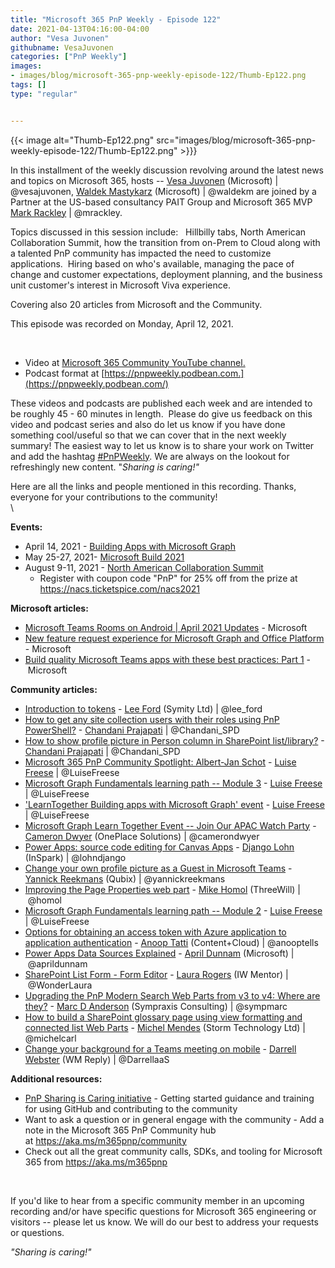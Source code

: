 ```yaml
---
title: "Microsoft 365 PnP Weekly - Episode 122"
date: 2021-04-13T04:16:00-04:00
author: "Vesa Juvonen"
githubname: VesaJuvonen
categories: ["PnP Weekly"]
images:
- images/blog/microsoft-365-pnp-weekly-episode-122/Thumb-Ep122.png
tags: []
type: "regular"


---
```


{{< image alt="Thumb-Ep122.png" src="images/blog/microsoft-365-pnp-weekly-episode-122/Thumb-Ep122.png" >}}}

In this installment of the weekly discussion revolving around the latest
news and topics on Microsoft 365, hosts -- [Vesa
Juvonen](http://twitter.com/vesajuvonen) (Microsoft) \|
\@vesajuvonen, [Waldek
Mastykarz](http://twitter.com/waldekm) (Microsoft) \| \@waldekm are
joined by a Partner at the US-based consultancy PAIT Group and Microsoft
365 MVP [Mark Rackley](http://twitter.com/mrackley) \| \@mrackley. 

Topics discussed in this session include:   Hillbilly tabs, North
American Collaboration Summit, how the transition from on-Prem to Cloud
along with a talented PnP community has impacted the need to customize
applications.  Hiring based on who's available, managing the pace of
change and customer expectations, deployment planning, and the business
unit customer's interest in Microsoft Viva experience.

Covering also 20 articles from Microsoft and the Community.

This episode was recorded on Monday, April 12, 2021.

 

-   Video at [Microsoft 365 Community YouTube
    channel.](https://aka.ms/m365pnp-videos)
-   Podcast format at
    [https://pnpweekly.podbean.com.](https://pnpweekly.podbean.com/)

These videos and podcasts are published each week and are intended to be
roughly 45 - 60 minutes in length.  Please do give us feedback on this
video and podcast series and also do let us know if you have done
something cool/useful so that we can cover that in the next weekly
summary! The easiest way to let us know is to share your work on Twitter
and add the hashtag
[#PnPWeekly](https://twitter.com/search?q=%23pnpweekly). We are always
on the lookout for refreshingly new content. "*Sharing is caring!"* 

Here are all the links and people mentioned in this recording. Thanks,
everyone for your contributions to the community!\
\

**Events:**

-   April 14, 2021 - [Building Apps with Microsoft
    Graph](https://learntogether-graph.splashthat.com/)
-   May 25-27, 2021- [Microsoft Build
    2021](https://mybuild.microsoft.com/)
-   August 9-11, 2021 - [North American Collaboration
    Summit](https://www.collabsummit.org/)
    -   Register with coupon code "PnP" for 25% off from the prize at
        <https://nacs.ticketspice.com/nacs2021>

**Microsoft articles:**

-   [Microsoft Teams Rooms on Android \| April 2021
    Updates](https://techcommunity.microsoft.com/t5/microsoft-teams-blog/microsoft-teams-rooms-on-android-april-2021-updates/ba-p/2259772) -
    Microsoft
-   [New feature request experience for Microsoft Graph and Office
    Platform](https://developer.microsoft.com/en-us/microsoft-365/blogs/new-feature-request-experience-for-microsoft-graph-and-office/) -
    Microsoft
-   [Build quality Microsoft Teams apps with these best practices: Part
    1](https://developer.microsoft.com/en-us/microsoft-365/blogs/build-quality-microsoft-teams-apps-with-these-best-practices-part-1/)
    - Microsoft

**Community articles:**

-   [Introduction to
    tokens](https://techcommunity.microsoft.com/t5/microsoft-365-pnp-blog/introduction-to-tokens/ba-p/2267853) -
    [Lee Ford](https://twitter.com/lee_ford) (Symity Ltd) \| \@lee_ford
-   [How to get any site collection users with their roles using PnP
    PowerShell?](https://techcommunity.microsoft.com/t5/microsoft-365-pnp-blog/how-to-get-any-site-collection-users-with-their-roles-using-pnp/ba-p/2267307) -
    [Chandani Prajapati](https://twitter.com/Chandani_SPD)
    \| \@Chandani_SPD
-   [How to show profile picture in Person column in SharePoint
    list/library?](https://techcommunity.microsoft.com/t5/microsoft-365-pnp-blog/how-to-show-profile-picture-in-person-column-in-sharepoint-list/ba-p/2265060) -
    [Chandani Prajapati](https://twitter.com/Chandani_SPD)
    \| \@Chandani_SPD
-   [Microsoft 365 PnP Community Spotlight: Albert-Jan
    Schot](https://techcommunity.microsoft.com/t5/microsoft-365-pnp-blog/microsoft-365-pnp-community-spotlight-albert-jan-schot/ba-p/2237352)
    - [Luise Freese](https://twitter.com/LuiseFreese) \| \@LuiseFreese
-   [Microsoft Graph Fundamentals learning path -- Module
    3](https://techcommunity.microsoft.com/t5/microsoft-365-pnp-blog/microsoft-graph-fundamentals-learning-path-module-3/ba-p/2258845) - [Luise
    Freese](https://twitter.com/LuiseFreese) \| \@LuiseFreese
-   ['LearnTogether Building apps with Microsoft Graph'
    event](https://techcommunity.microsoft.com/t5/microsoft-365-pnp-blog/pnp-watchparty-for-microsoft-s-learntogether-building-apps-with/ba-p/2257217)
    - [Luise Freese](https://twitter.com/LuiseFreese) \| \@LuiseFreese
-   [Microsoft Graph Learn Together Event -- Join Our APAC Watch
    Party](https://camerondwyer.com/2021/04/07/microsoft-graph-learn-together-event-join-our-apac-watch-party/) -
    [Cameron Dwyer](https://twitter.com/camerondwyer) (OnePlace
    Solutions) \| \@camerondwyer
-   [Power Apps: source code editing for Canvas
    Apps](https://techcommunity.microsoft.com/t5/microsoft-365-pnp-blog/power-apps-source-code-editing-for-canvas-apps/ba-p/2256476)
    - [Django Lohn](https://twitter.com/lohndjango) (InSpark) \|
    \@lohndjango
-   [Change your own profile picture as a Guest in Microsoft
    Teams](https://techcommunity.microsoft.com/t5/microsoft-365-pnp-blog/change-your-own-profile-picture-as-a-guest-in-microsoft-teams/ba-p/2257434) -
    [Yannick Reekmans](https://twitter.com/yannickreekmans) (Qubix)
    \| \@yannickreekmans
-   [Improving the Page Properties web
    part](https://techcommunity.microsoft.com/t5/microsoft-365-pnp-blog/improving-the-page-properties-web-part/ba-p/2256651) -
    [Mike Homol](https://twitter.com/homol) (ThreeWill) \| \@homol
-   [Microsoft Graph Fundamentals learning path -- Module
    2](https://techcommunity.microsoft.com/t5/microsoft-365-pnp-blog/microsoft-graph-fundamentals-learning-path-module-2/ba-p/2253924)
    - [Luise Freese](https://twitter.com/LuiseFreese) \| \@LuiseFreese
-   [Options for obtaining an access token with Azure application to
    application
    authentication](https://anoopt.medium.com/few-ways-of-obtaining-access-token-in-azure-application-to-application-authentication-40a9473a2dde) -
    [Anoop Tatti](https://twitter.com/anooptells) (Content+Cloud)
    \| \@anooptells
-   [Power Apps Data Sources
    Explained](https://www.sharepointsiren.com/2021/04/power-apps-data-sources-explained/) -
    [April Dunnam](https://twitter.com/aprildunnam) (Microsoft)
    \| \@aprildunnam
-   [SharePoint List Form - Form
    Editor](https://wonderlaura.com/2021/04/06/sharepoint-list-form-form-editor/?utm_source=feedburner&utm_medium=feed&utm_campaign=Feed%3A+LauraRogers+%28Laura+Rogers%2C+SharePoint+MVP%29) -
    [Laura Rogers](https://twitter.com/WonderLaura) (IW Mentor)
    \| \@WonderLaura
-   [Upgrading the PnP Modern Search Web Parts from v3 to v4: Where are
    they?](https://sympmarc.com/2021/04/06/upgrading-the-pnp-modern-search-web-parts-from-v3-to-v4-where-are-they/) -
    [Marc D Anderson](https://twitter.com/sympmarc) (Sympraxis
    Consulting) \| \@sympmarc
-   [How to build a SharePoint glossary page using view formatting and
    connected list Web
    Parts](https://michelcarlo.com/2021/04/09/how-to-build-a-sharepoint-glossary-page-using-view-formatting-and-connected-list-webparts/)
    - [Michel Mendes](http://twiter.com/michelcarlo) (Storm Technology
    Ltd) \| \@michelcarl
-   [Change your background for a Teams meeting on
    mobile](https://regarding365.com/change-your-background-for-a-teams-meeting-on-mobile-a640c9d40395) -
    [Darrell Webster](https://twitter.com/DarrellaaS) (WM Reply)
    \| \@DarrellaaS

**Additional resources:**

-   [PnP Sharing is Caring
    initiative](https://aka.ms/sharing-is-caring) - Getting started
    guidance and training for using GitHub and contributing to the
    community
-   Want to ask a question or in general engage with the community - Add
    a note in the Microsoft 365 PnP Community hub
    at <https://aka.ms/m365pnp/community>
-   Check out all the great community calls, SDKs, and tooling for
    Microsoft 365 from <https://aka.ms/m365pnp>

 

If you'd like to hear from a specific community member in an upcoming
recording and/or have specific questions for Microsoft 365 engineering
or visitors -- please let us know. We will do our best to address your
requests or questions.


*"Sharing is caring!"*
